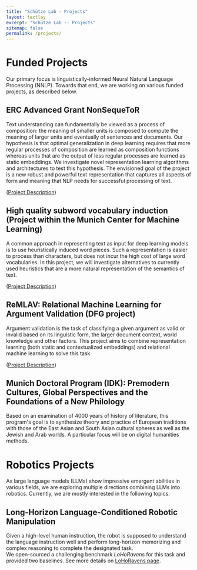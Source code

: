 ```yaml
---
title: "Schütze Lab - Projects"
layout: textlay
excerpt: "Schütze Lab -- Projects"
sitemap: false
permalink: /projects/
---
```


# Funded Projects

Our primary focus is linguistically-informed Neural Natural Language Processing (NNLP). Towards that end, we are working on various funded projects, as described below. 

## ERC Advanced Grant NonSequeToR

Text understanding can fundamentally be viewed as a process of composition: the meaning of smaller units is composed to compute the meaning of larger units and eventually of sentences and documents. Our hypothesis is that optimal generalization in deep learning requires that more regular processes of composition are learned as composition functions whereas units that are the output of less regular processes are learned as static embeddings.  We investigate novel representation learning algorithms and architectures to test this hypothesis. The envisioned goal of the project is a new robust and powerful text representation that
captures all aspects of form and meaning that NLP needs for successful processing of text.

([Project Description](https://cordis.europa.eu/project/id/740516))
<!-- ![]({{ site.url }}{{ site.baseurl }}/images/respic/SpinFluc.png){: style="width: 80%; float: center; margin: 10px"} -->
## High quality subword vocabulary induction (Project within the Munich Center for Machine Learning)

A common approach in representing text as input for deep learning models is to use heuristically induced word pieces. Such a representation is easier to process than characters, but does not incur the high cost of large word vocabularies. In this project, we will investigate alternatives to currently used heuristics that are a more natural representation of the semantics of text.

([Project Description](https://mcml.ai/areas_of_competence/))

## ReMLAV: Relational Machine Learning for Argument Validation (DFG project)

Argument validation is the task of classifying a given argument as valid or invalid based on its linguistic form, the larger document context, world knowledge and other factors. This project aims to combine representation learning (both static and contextualized embeddings) and relational machine learning to solve this task.

([Project Description](https://gepris.dfg.de/gepris/projekt/376183703))

## Munich Doctoral Program (IDK): Premodern Cultures, Global Perspectives and the Foundations of a New Philology
Based on an examination of 4000 years of history of literature, this program's goal is to synthesize theory and
practice of European traditions with those of the East Asian and South Asian cultural spheres as well as the Jewish and
Arab worlds. A particular focus will be on digital humanities methods.

<!-- ![]({{ site.url }}{{ site.baseurl }}/images/respic/SpinFluc.png){: style="width: 80%; float: center; margin: 10px"} -->

<!-- ## ... and more. -->

# Robotics Projects
As large language models (LLMs) show impressive emergent abilities in various fields, we are exploring multiple directions combining LLMs into robotics.
Currently, we are mostly interested in the following topics:

## Long-Horizon Language-Conditioned Robotic Manipulation
Given a high-level human instruction, the robot is supposed to understand the language instruction well and perform long-horizon memorizing and complex reasoning to complete the designated task.   
We open-sourced a challenging benchmark *LoHoRavens* for this task and provided two baselines. 
See more details on [LoHoRavens page](https://cisnlp.github.io/lohoravens-webpage/).